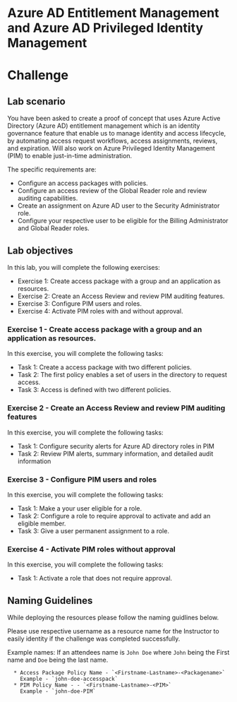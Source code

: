 
# Azure AD Entitlement Management and Azure AD Privileged Identity Management  
# Challenge 

## Lab scenario

You have been asked to create a proof of concept that uses Azure Active Directory (Azure AD) entitlement management which is an identity governance feature that enable us to manage identity and access lifecycle, by automating access request workflows, access assignments, reviews, and expiration. Will also work on Azure Privileged Identity Management (PIM) to enable just-in-time administration.

The specific requirements are:

- Configure an access packages with policies.
- Configure an access review of the Global Reader role and review auditing capabilities.
- Create an assignment on Azure AD user to the Security Administrator role. 
- Configure your respective user to be eligible for the Billing Administrator and Global Reader roles.


## Lab objectives

In this lab, you will complete the following exercises:

- Exercise 1: Create access package with a group and an application as resources. 
- Exercise 2: Create an Access Review and review PIM auditing features.
- Exercise 3: Configure PIM users and roles.
- Exercise 4: Activate PIM roles with and without approval.

### Exercise 1 - Create access package with a group and an application as resources. 

In this exercise, you will complete the following tasks:

- Task 1: Create a access package with two different policies.
- Task 2: The first policy enables a set of users in the directory to request access.
- Task 3: Access is defined with two different policies.  


### Exercise 2 - Create an Access Review and review PIM auditing features

In this exercise, you will complete the following tasks:

- Task 1: Configure security alerts for Azure AD directory roles in PIM
- Task 2: Review PIM alerts, summary information, and detailed audit information

### Exercise 3 - Configure PIM users and roles

In this exercise, you will complete the following tasks:

- Task 1: Make a your user eligible for a role.
- Task 2: Configure a role to require approval to activate and add an eligible member.
- Task 3: Give a user permanent assignment to a role. 

### Exercise 4 - Activate PIM roles without approval

In this exercise, you will complete the following tasks:

- Task 1: Activate a role that does not require approval.  


## Naming Guidelines

While deploying the resources please follow the naming guidlines below. 
   
Please use respective username as a resource name for the Instructor to easily identity if the challenge was completed successfully. 
 
Example names: If an attendees name is `John Doe` where `John` being the First name and `Doe` being the last name.

      * Access Package Policy Name - `<Firstname-Lastname>-<Packagename>`  
	    Example - `john-doe-accesspack`
      * PIM Policy Name - - `<Firstname-Lastname>-<PIM>`  
	    Example - `john-doe-PIM`
 
